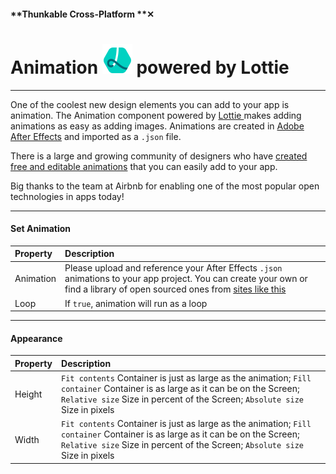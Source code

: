 #### **Thunkable Cross-Platform **✕

# Animation ![](/assets/iOSviewIconLottie.png) powered by Lottie

---

One of the coolest new design elements you can add to your app is animation. The Animation component powered by [Lottie ](https://airbnb.design/lottie/)makes adding animations as easy as adding images. Animations are created in [Adobe After Effects](https://www.adobe.com/products/aftereffects.html) and imported as a `.json` file.

There is a large and growing community of designers who have [created free and editable animations](https://www.lottiefiles.com/community) that you can easily add to your app.

Big thanks to the team at Airbnb for enabling one of the most popular open technologies in apps today!

---

#### Set Animation

| Property | Description |
| :--- | :--- |
| Animation | Please upload and reference your After Effects `.json` animations to your app project.  You can create your own or find a library of open sourced ones from [sites like this](https://www.lottiefiles.com/community) |
| Loop | If `true`, animation will run as a loop |

---

#### Appearance

| Property | Description |
| :--- | :--- |
| Height | `Fit contents` Container is just as large as the animation; `Fill container` Container is as large as it can be on the Screen; `Relative size` Size in percent of the Screen; `Absolute size` Size in pixels |
| Width | `Fit contents` Container is just as large as the animation; `Fill container` Container is as large as it can be on the Screen; `Relative size` Size in percent of the Screen; `Absolute size` Size in pixels |



